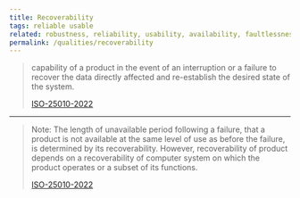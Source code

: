 ```yaml
---
title: Recoverability
tags: reliable usable
related: robustness, reliability, usability, availability, faultlessness, fault-tolerance
permalink: /qualities/recoverability
---
```


>capability of a product in the event of an interruption or a failure to recover the data directly affected and re-establish the desired state of the system.
>
>[ISO-25010-2022](/references/#iso-25010-2022)

<hr class="with-no-margin"/>


>Note: The length of unavailable period following a failure, that a product is not available at the same level of use as before the failure, is determined by its recoverability. However, recoverability of product depends on a recoverability of computer system on which the product operates or a subset of its functions.
>
>[ISO-25010-2022](/references/#iso-25010-2022)


